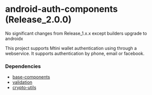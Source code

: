 # android-auth-components (Release_2.0.0)

No significant changes from Release_1.x.x except builders upgrade to androidx


This project supports Mtini wallet authentication using through a webservice.
It supports authentication by phone, email or facebook.

### Dependencies

- [base-components](https://github.com/gitprelimtek/android-base-components)
- [validation](https://github.com/gitprelimtek/android-validation)
- [crypto-utils](https://github.com/gitprelimtek/crypto-utils)
